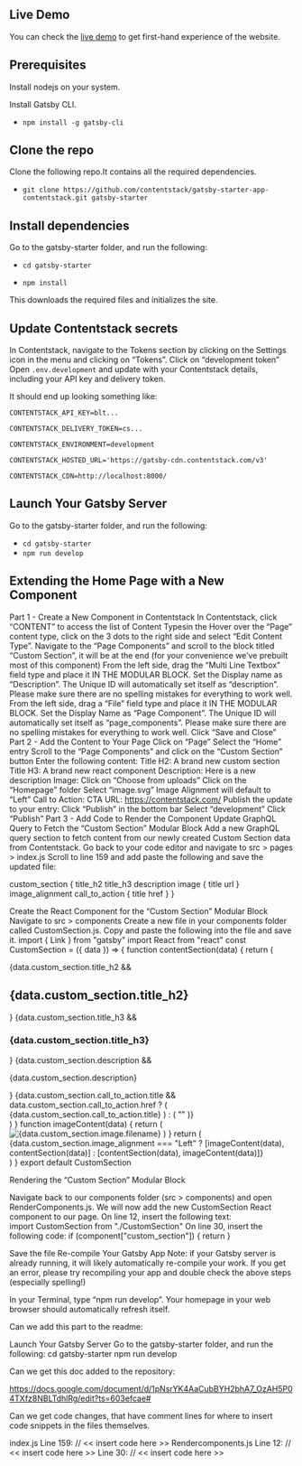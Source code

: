 ## Live Demo

You can check the [live demo](https://gatsby-starter-app-contentstack.vercel.app/) to get first-hand experience of the website.

## Prerequisites

Install nodejs on your system.

Install Gatsby CLI.

- `npm install -g gatsby-cli`


## Clone the repo

Clone the following repo.It contains all the required dependencies.

- `git clone https://github.com/contentstack/gatsby-starter-app-contentstack.git gatsby-starter`

## Install dependencies
Go to the gatsby-starter folder, and run the following:

- `cd gatsby-starter`

- `npm install`

This downloads the required files and initializes the site.

## Update Contentstack secrets

In Contentstack, navigate to the Tokens section by clicking on the Settings icon in the menu and clicking on “Tokens”. Click on “development token”
Open `.env.development` and update with your Contentstack details, including your API key and delivery token.

It should end up looking something like:

`CONTENTSTACK_API_KEY=blt...`

`CONTENTSTACK_DELIVERY_TOKEN=cs...`

`CONTENTSTACK_ENVIRONMENT=development`

`CONTENTSTACK_HOSTED_URL='https://gatsby-cdn.contentstack.com/v3'`

`CONTENTSTACK_CDN=http://localhost:8000/`

## Launch Your Gatsby Server

Go to the gatsby-starter folder, and run the following:

- `cd gatsby-starter`
- `npm run develop` 

## Extending the Home Page with a New Component

Part 1 - Create a New Component in Contentstack
In Contentstack, click “CONTENT” to access the list of Content Typesin the
Hover over the “Page” content type, click on the 3 dots to the right side and select “Edit Content Type”.
Navigate to the “Page Components” and scroll to the block titled “Custom Section”, it will be at the end (for your convenience we’ve prebuilt most of this component)
From the left side, drag the “Multi Line Textbox” field type and place it IN THE MODULAR BLOCK. Set the Display name as “Description”. The Unique ID will automatically set itself as “description”. Please make sure there are no spelling mistakes for everything to work well.
From the left side, drag a “File” field type and place it IN THE MODULAR BLOCK. Set the Display Name as “Page Component”. The Unique ID will automatically set itself as “page_components”. Please make sure there are no spelling mistakes for everything to work well.
Click “Save and Close”
Part 2 - Add the Content to Your Page
Click on “Page”
Select the “Home” entry
Scroll to the “Page Components” and click on the “Custom Section” button
Enter the following content:
Title H2: A brand new custom section
Title H3: A brand new react component
Description: Here is a new description
Image: 
Click on “Choose from uploads”
Click on the “Homepage” folder
Select “image.svg”
Image Alignment will default to “Left”
Call to Action: CTA
URL: https://contentstack.com/ 
Publish the update to your entry:
Click “Publish” in the bottom bar
Select “development”
Click “Publish”
Part 3 - Add Code to Render the Component
Update GraphQL Query to Fetch the “Custom Section” Modular Block
Add a new GraphQL query section to fetch content from our newly created Custom Section data from Contentstack.
Go back to your code editor and navigate to src > pages > index.js
Scroll to line 159 and add paste the following and save the updated file:

custom_section {
    title_h2
    title_h3
    description
    image {
        title
        url
    }
    image_alignment
    call_to_action {
        title
        href
    }
}


Create the React Component for the “Custom Section” Modular Block
Navigate to src > components
Create a new file in your components folder called CustomSection.js.
Copy and paste the following into the file and save it.
import { Link } from "gatsby"
import React from "react"
const CustomSection = ({ data }) => {
  function contentSection(data) {
    return (
      <div className="home-content">
        {data.custom_section.title_h2 && <h2>{data.custom_section.title_h2}</h2>}
        {data.custom_section.title_h3 && <h3>{data.custom_section.title_h3}</h3>}
        {data.custom_section.description && <p>{data.custom_section.description}</p>}
        {data.custom_section.call_to_action.title &&
        data.custom_section.call_to_action.href ? (
          <Link
            to={data.custom_section.call_to_action.href}
            className="btn secondary-btn"
          >
            {data.custom_section.call_to_action.title}
          </Link>
        ) : (
          ""
        )}
      </div>
    )
  }
  function imageContent(data) {
    return (
      <img src={data.custom_section.image.url} alt={data.custom_section.image.filename} />
    )
  }
  return (
    <div className="home-advisor-section">
      {data.custom_section.image_alignment === "Left"
        ? [imageContent(data), contentSection(data)]
        : [contentSection(data), imageContent(data)]}
    </div>
  )
}
export default CustomSection

Rendering the “Custom Section” Modular Block

Navigate back to our components folder (src > components) and open RenderComponents.js. We will now add the new CustomSection React component to our page.
On line 12, insert the following text: 	
import CustomSection from "./CustomSection"
On line 30, insert the following code:
if (component["custom_section"]) {
   return <CustomSection data={component} key={index} />
}

Save the file
Re-compile Your Gatsby App
Note: if your Gatsby server is already running, it will likely automatically re-compile your work. If you get an error, please try recompiling your app and double check the above steps (especially spelling!)

In your Terminal, type “npm run develop”.
Your homepage in your web browser should automatically refresh itself.


Can we add this part to the readme:

Launch Your Gatsby Server
Go to the gatsby-starter folder, and run the following:
cd gatsby-starter
npm run develop

Can we get this doc added to the repository:

https://docs.google.com/document/d/1pNsrYK4AaCubBYH2bhA7_OzAH5P04TXfz8NBLTdhlRg/edit?ts=603efcae#

Can we get code changes, that have comment lines for where to insert code snippets in the files themselves.

index.js 
Line 159: // << insert code here >>
Rendercomponents.js 
Line 12: // << insert code here >>
Line 30: // << insert code here >>
